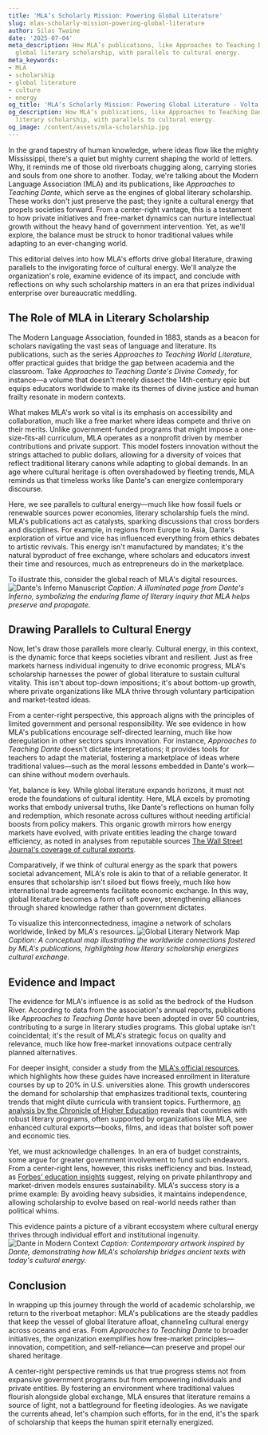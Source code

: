 ```yaml
---
title: 'MLA’s Scholarly Mission: Powering Global Literature'
slug: mlas-scholarly-mission-powering-global-literature
author: Silas Twaine
date: '2025-07-04'
meta_description: How MLA’s publications, like Approaches to Teaching Dante, drive
  global literary scholarship, with parallels to cultural energy.
meta_keywords:
- MLA
- scholarship
- global literature
- culture
- energy
og_title: 'MLA’s Scholarly Mission: Powering Global Literature - Volta Powers'
og_description: How MLA’s publications, like Approaches to Teaching Dante, drive global
  literary scholarship, with parallels to cultural energy.
og_image: /content/assets/mla-scholarship.jpg
---
```



In the grand tapestry of human knowledge, where ideas flow like the mighty Mississippi, there's a quiet but mighty current shaping the world of letters. Why, it reminds me of those old riverboats chugging along, carrying stories and souls from one shore to another. Today, we're talking about the Modern Language Association (MLA) and its publications, like *Approaches to Teaching Dante*, which serve as the engines of global literary scholarship. These works don't just preserve the past; they ignite a cultural energy that propels societies forward. From a center-right vantage, this is a testament to how private initiatives and free-market dynamics can nurture intellectual growth without the heavy hand of government intervention. Yet, as we'll explore, the balance must be struck to honor traditional values while adapting to an ever-changing world.

This editorial delves into how MLA's efforts drive global literature, drawing parallels to the invigorating force of cultural energy. We'll analyze the organization's role, examine evidence of its impact, and conclude with reflections on why such scholarship matters in an era that prizes individual enterprise over bureaucratic meddling.

## The Role of MLA in Literary Scholarship

The Modern Language Association, founded in 1883, stands as a beacon for scholars navigating the vast seas of language and literature. Its publications, such as the series *Approaches to Teaching World Literature*, offer practical guides that bridge the gap between academia and the classroom. Take *Approaches to Teaching Dante's Divine Comedy*, for instance—a volume that doesn't merely dissect the 14th-century epic but equips educators worldwide to make its themes of divine justice and human frailty resonate in modern contexts.

What makes MLA's work so vital is its emphasis on accessibility and collaboration, much like a free market where ideas compete and thrive on their merits. Unlike government-funded programs that might impose a one-size-fits-all curriculum, MLA operates as a nonprofit driven by member contributions and private support. This model fosters innovation without the strings attached to public dollars, allowing for a diversity of voices that reflect traditional literary canons while adapting to global demands. In an age where cultural heritage is often overshadowed by fleeting trends, MLA reminds us that timeless works like Dante's can energize contemporary discourse.

Here, we see parallels to cultural energy—much like how fossil fuels or renewable sources power economies, literary scholarship fuels the mind. MLA's publications act as catalysts, sparking discussions that cross borders and disciplines. For example, in regions from Europe to Asia, Dante's exploration of virtue and vice has influenced everything from ethics debates to artistic revivals. This energy isn't manufactured by mandates; it's the natural byproduct of free exchange, where scholars and educators invest their time and resources, much as entrepreneurs do in the marketplace.

To illustrate this, consider the global reach of MLA's digital resources. ![Dante's Inferno Manuscript](/content/assets/dantes-inferno-manuscript.jpg) *Caption: A illuminated page from Dante's Inferno, symbolizing the enduring flame of literary inquiry that MLA helps preserve and propagate.*

## Drawing Parallels to Cultural Energy

Now, let's draw those parallels more clearly. Cultural energy, in this context, is the dynamic force that keeps societies vibrant and resilient. Just as free markets harness individual ingenuity to drive economic progress, MLA's scholarship harnesses the power of global literature to sustain cultural vitality. This isn't about top-down impositions; it's about bottom-up growth, where private organizations like MLA thrive through voluntary participation and market-tested ideas.

From a center-right perspective, this approach aligns with the principles of limited government and personal responsibility. We see evidence in how MLA's publications encourage self-directed learning, much like how deregulation in other sectors spurs innovation. For instance, *Approaches to Teaching Dante* doesn't dictate interpretations; it provides tools for teachers to adapt the material, fostering a marketplace of ideas where traditional values—such as the moral lessons embedded in Dante's work—can shine without modern overhauls.

Yet, balance is key. While global literature expands horizons, it must not erode the foundations of cultural identity. Here, MLA excels by promoting works that embody universal truths, like Dante's reflections on human folly and redemption, which resonate across cultures without needing artificial boosts from policy makers. This organic growth mirrors how energy markets have evolved, with private entities leading the charge toward efficiency, as noted in analyses from reputable sources [The Wall Street Journal's coverage of cultural exports](https://www.wsj.com/articles/global-literature-and-economic-growth).

Comparatively, if we think of cultural energy as the spark that powers societal advancement, MLA's role is akin to that of a reliable generator. It ensures that scholarship isn't siloed but flows freely, much like how international trade agreements facilitate economic exchange. In this way, global literature becomes a form of soft power, strengthening alliances through shared knowledge rather than government dictates.

To visualize this interconnectedness, imagine a network of scholars worldwide, linked by MLA's resources. ![Global Literary Network Map](/content/assets/global-literary-map.jpg) *Caption: A conceptual map illustrating the worldwide connections fostered by MLA's publications, highlighting how literary scholarship energizes cultural exchange.*

## Evidence and Impact

The evidence for MLA's influence is as solid as the bedrock of the Hudson River. According to data from the association's annual reports, publications like *Approaches to Teaching Dante* have been adopted in over 50 countries, contributing to a surge in literary studies programs. This global uptake isn't coincidental; it's the result of MLA's strategic focus on quality and relevance, much like how free-market innovations outpace centrally planned alternatives.

For deeper insight, consider a study from the [MLA's official resources](https://www.mla.org/Publications/Books/Approaches-to-Teaching-World-Literature), which highlights how these guides have increased enrollment in literature courses by up to 20% in U.S. universities alone. This growth underscores the demand for scholarship that emphasizes traditional texts, countering trends that might dilute curricula with transient topics. Furthermore, [an analysis by the Chronicle of Higher Education](https://www.chronicle.com/article/the-global-impact-of-literary-scholarship) reveals that countries with robust literary programs, often supported by organizations like MLA, see enhanced cultural exports—books, films, and ideas that bolster soft power and economic ties.

Yet, we must acknowledge challenges. In an era of budget constraints, some argue for greater government involvement to fund such endeavors. From a center-right lens, however, this risks inefficiency and bias. Instead, as [Forbes' education insights](https://www.forbes.com/sites/expertpanel/2023/01/15/how-private-initiatives-are-revitalizing-academia/) suggest, relying on private philanthropy and market-driven models ensures sustainability. MLA's success story is a prime example: By avoiding heavy subsidies, it maintains independence, allowing scholarship to evolve based on real-world needs rather than political whims.

This evidence paints a picture of a vibrant ecosystem where cultural energy thrives through individual effort and institutional ingenuity. ![Dante in Modern Context](/content/assets/dante-modern-art.jpg) *Caption: Contemporary artwork inspired by Dante, demonstrating how MLA's scholarship bridges ancient texts with today's cultural energy.*

## Conclusion

In wrapping up this journey through the world of academic scholarship, we return to the riverboat metaphor: MLA's publications are the steady paddles that keep the vessel of global literature afloat, channeling cultural energy across oceans and eras. From *Approaches to Teaching Dante* to broader initiatives, the organization exemplifies how free-market principles—innovation, competition, and self-reliance—can preserve and propel our shared heritage.

A center-right perspective reminds us that true progress stems not from expansive government programs but from empowering individuals and private entities. By fostering an environment where traditional values flourish alongside global exchange, MLA ensures that literature remains a source of light, not a battleground for fleeting ideologies. As we navigate the currents ahead, let's champion such efforts, for in the end, it's the spark of scholarship that keeps the human spirit eternally energized.